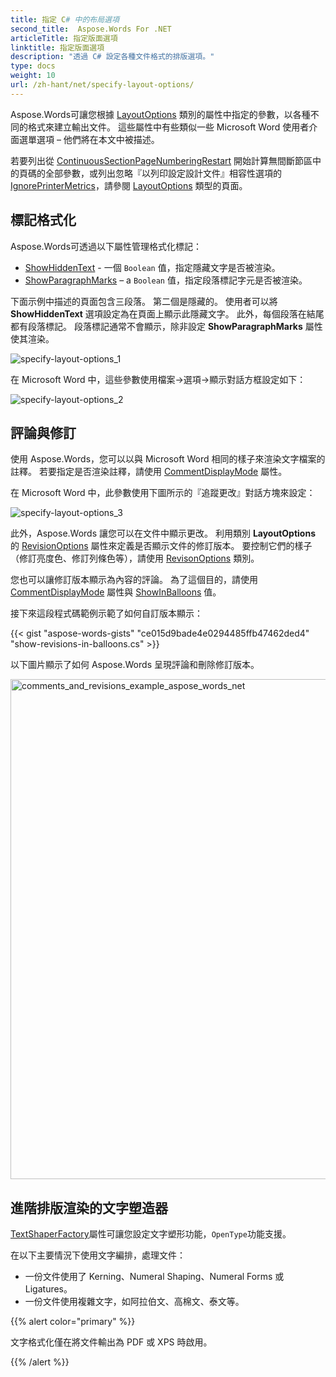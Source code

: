 ```yaml
---
title: 指定 C# 中的布局選項
second_title:  Aspose.Words For .NET
articleTitle: 指定版面選項
linktitle: 指定版面選項
description: "透過 C# 設定各種文件格式的排版選項。"
type: docs
weight: 10
url: /zh-hant/net/specify-layout-options/
---
```


Aspose.Words可讓您根據 [LayoutOptions](https://reference.aspose.com/words/net/aspose.words.layout/layoutoptions/) 類別的屬性中指定的參數，以各種不同的格式來建立輸出文件。 這些屬性中有些類似一些 Microsoft Word 使用者介面選單選項 – 他們將在本文中被描述。

若要列出從 [ContinuousSectionPageNumberingRestart](https://reference.aspose.com/words/net/aspose.words.layout/layoutoptions/continuoussectionpagenumberingrestart/) 開始計算無間斷節區中的頁碼的全部參數，或列出忽略『以列印設定設計文件』相容性選項的 [IgnorePrinterMetrics](https://reference.aspose.com/words/net/aspose.words.layout/layoutoptions/ignoreprintermetrics/)，請參閱 [LayoutOptions](https://reference.aspose.com/words/net/aspose.words.layout/layoutoptions/) 類型的頁面。

## 標記格式化

Aspose.Words可透過以下屬性管理格式化標記：

- [ShowHiddenText](https://reference.aspose.com/words/net/aspose.words.layout/layoutoptions/showhiddentext/) - 一個 `Boolean` 值，指定隱藏文字是否被渲染。
- [ShowParagraphMarks](https://reference.aspose.com/words/net/aspose.words.layout/layoutoptions/showparagraphmarks/) – a `Boolean` 值，指定段落標記字元是否被渲染。

下面示例中描述的頁面包含三段落。 第二個是隱藏的。 使用者可以將 **ShowHiddenText** 選項設定為在頁面上顯示此隱藏文字。 此外，每個段落在結尾都有段落標記。 段落標記通常不會顯示，除非設定 **ShowParagraphMarks** 屬性使其渲染。

![specify-layout-options_1](specify-layout-options-1.png)

在 Microsoft Word 中，這些參數使用檔案→選項→顯示對話方框設定如下：

![specify-layout-options_2](specify-layout-options-2.jpg)

## 評論與修訂

使用 Aspose.Words，您可以以與 Microsoft Word 相同的樣子來渲染文字檔案的註釋。 若要指定是否渲染註釋，請使用 [CommentDisplayMode](https://reference.aspose.com/words/net/aspose.words.layout/layoutoptions/commentdisplaymode/) 屬性。

在 Microsoft Word 中，此參數使用下圖所示的『追蹤更改』對話方塊來設定：

![specify-layout-options_3](specify-layout-options-3.jpg)

此外，Aspose.Words 讓您可以在文件中顯示更改。 利用類別 **LayoutOptions** 的 [RevisionOptions](https://reference.aspose.com/words/net/aspose.words.layout/layoutoptions/revisionoptions/) 屬性來定義是否顯示文件的修訂版本。 要控制它們的樣子（修訂亮度色、修訂列條色等），請使用 [RevisonOptions](https://reference.aspose.com/words/net/aspose.words.layout/revisionoptions/) 類別。

您也可以讓修訂版本顯示為內容的評論。 為了這個目的，請使用 [CommentDisplayMode](https://reference.aspose.com/words/net/aspose.words.layout/layoutoptions/commentdisplaymode/) 屬性與 [ShowInBalloons](https://reference.aspose.com/words/net/aspose.words.layout/commentdisplaymode/) 值。

接下來這段程式碼範例示範了如何自訂版本顯示：

{{< gist "aspose-words-gists" "ce015d9bade4e0294485ffb47462ded4" "show-revisions-in-balloons.cs" >}}

以下圖片顯示了如何 Aspose.Words 呈現評論和刪除修訂版本。

<img src="specify-layout-options-4.png" alt="comments_and_revisions_example_aspose_words_net" style="width:800px"/>

## 進階排版渲染的文字塑造器

[TextShaperFactory](https://reference.aspose.com/words/net/aspose.words.layout/layoutoptions/textshaperfactory/)屬性可讓您設定文字塑形功能，`OpenType`功能支援。

在以下主要情況下使用文字編排，處理文件：

- 一份文件使用了 Kerning、Numeral Shaping、Numeral Forms 或 Ligatures。
- 一份文件使用複雜文字，如阿拉伯文、高棉文、泰文等。

{{% alert color="primary" %}}

文字格式化僅在將文件輸出為 PDF 或 XPS 時啟用。

{{% /alert %}}
